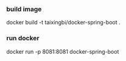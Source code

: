 ### build image
docker build  -t taixingbi/docker-spring-boot .

### run docker
docker run -p 8081:8081 docker-spring-boot
